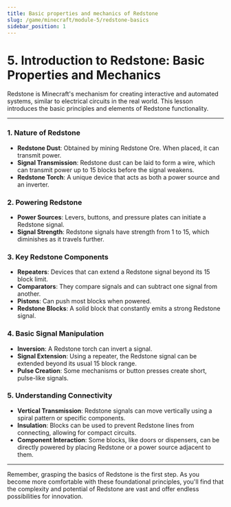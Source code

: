 ```yaml
---
title: Basic properties and mechanics of Redstone
slug: /game/minecraft/module-5/redstone-basics
sidebar_position: 1
---
```


# 5. Introduction to Redstone: Basic Properties and Mechanics

Redstone is Minecraft's mechanism for creating interactive and automated systems, similar to electrical circuits in the real world. This lesson introduces the basic principles and elements of Redstone functionality.

---

### 1. **Nature of Redstone**

* **Redstone Dust**: Obtained by mining Redstone Ore. When placed, it can transmit power.
* **Signal Transmission**: Redstone dust can be laid to form a wire, which can transmit power up to 15 blocks before the signal weakens.
* **Redstone Torch**: A unique device that acts as both a power source and an inverter.

### 2. **Powering Redstone**

* **Power Sources**: Levers, buttons, and pressure plates can initiate a Redstone signal.
* **Signal Strength**: Redstone signals have strength from 1 to 15, which diminishes as it travels further.

### 3. **Key Redstone Components**

* **Repeaters**: Devices that can extend a Redstone signal beyond its 15 block limit.
* **Comparators**: They compare signals and can subtract one signal from another.
* **Pistons**: Can push most blocks when powered.
* **Redstone Blocks**: A solid block that constantly emits a strong Redstone signal.

### 4. **Basic Signal Manipulation**

* **Inversion**: A Redstone torch can invert a signal.
* **Signal Extension**: Using a repeater, the Redstone signal can be extended beyond its usual 15 block range.
* **Pulse Creation**: Some mechanisms or button presses create short, pulse-like signals.

### 5. **Understanding Connectivity**

* **Vertical Transmission**: Redstone signals can move vertically using a spiral pattern or specific components.
* **Insulation**: Blocks can be used to prevent Redstone lines from connecting, allowing for compact circuits.
* **Component Interaction**: Some blocks, like doors or dispensers, can be directly powered by placing Redstone or a power source adjacent to them.

---

Remember, grasping the basics of Redstone is the first step. As you become more comfortable with these foundational principles, you'll find that the complexity and potential of Redstone are vast and offer endless possibilities for innovation.